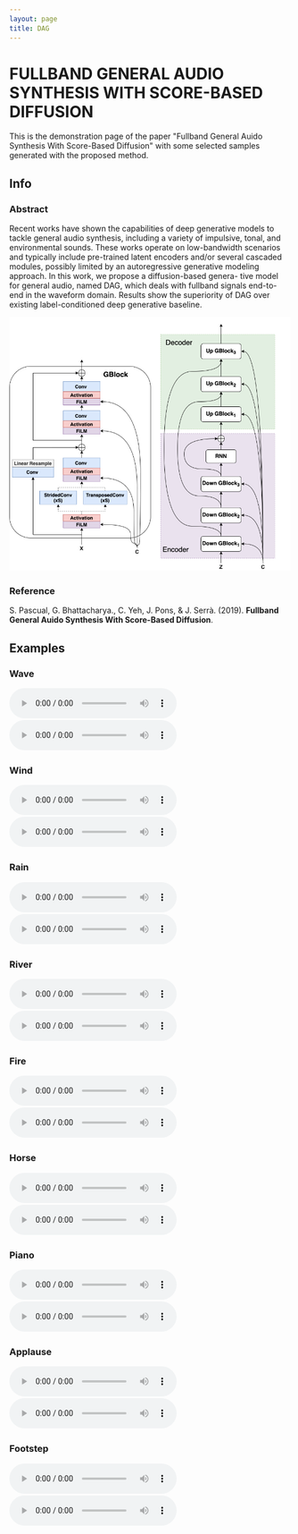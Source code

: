 ```yaml
---
layout: page
title: DAG
---
```

# FULLBAND GENERAL AUDIO SYNTHESIS WITH SCORE-BASED DIFFUSION

This is the demonstration page of the paper "Fullband General Auido Synthesis With Score-Based Diffusion" with some selected samples generated with the proposed method.

## Info

### Abstract

Recent works have shown the capabilities of deep generative
models to tackle general audio synthesis, including a variety
of impulsive, tonal, and environmental sounds. These works
operate on low-bandwidth scenarios and typically include
pre-trained latent encoders and/or several cascaded modules,
possibly limited by an autoregressive generative modeling
approach. In this work, we propose a diffusion-based genera-
tive model for general audio, named DAG, which deals with
fullband signals end-to-end in the waveform domain. Results
show the superiority of DAG over existing label-conditioned
deep generative baseline.

![DAG Generator Schematic](./files/SAR_generator_v0.png)

### Reference

S. Pascual, G. Bhattacharya., C. Yeh, J. Pons, & J. Serrà.  (2019). **Fullband General Auido Synthesis With Score-Based Diffusion**.

## Examples

### Wave

<html>
  <audio controls>
    <source src="dag_audio/waves_0.wav">
  </audio>
</html>

<html>
  <audio controls>
    <source src="dag_audio/waves_1.wav">
  </audio>
</html>

### Wind

<html>
  <audio controls>
    <source src="dag_audio/wind_0.wav">
  </audio>
</html>

<html>
  <audio controls>
    <source src="dag_audio/wind_1.wav">
  </audio>
</html>

### Rain

<html>
  <audio controls>
    <source src="dag_audio/rain_0.wav">
  </audio>
</html>

<html>
  <audio controls>
    <source src="dag_audio/rain_1.wav">
  </audio>
</html>

### River

<html>
  <audio controls>
    <source src="dag_audio/river_0.wav">
  </audio>
</html>

<html>
  <audio controls>
    <source src="dag_audio/river_1.wav">
  </audio>
</html>

### Fire

<html>
  <audio controls>
    <source src="dag_audio/fire_0.wav">
  </audio>
</html>

<html>
  <audio controls>
    <source src="dag_audio/fire_1.wav">
  </audio>
</html>

### Horse

<html>
  <audio controls>
    <source src="dag_audio/horse_0.wav">
  </audio>
</html>

<html>
  <audio controls>
    <source src="dag_audio/horse_1.wav">
  </audio>
</html>

### Piano

<html>
  <audio controls>
    <source src="dag_audio/piano_0.wav">
  </audio>
</html>

<html>
  <audio controls>
    <source src="dag_audio/piano_1.wav">
  </audio>
</html>

### Applause

<html>
  <audio controls>
    <source src="dag_audio/appaluse_0.wav">
  </audio>
</html>

<html>
  <audio controls>
    <source src="dag_audio/appaluse_1.wav">
  </audio>
</html>

### Footstep

<html>
  <audio controls>
    <source src="dag_audio/steps_0.wav">
  </audio>
</html>

<html>
  <audio controls>
    <source src="dag_audio/steps_1.wav">
  </audio>
</html>
